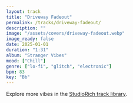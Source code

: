 ```yaml
---
layout: track
title: "Driveway Fadeout"
permalink: /tracks/driveway-fadeout/
description: ""
image: "/assets/covers/driveway-fadeout.webp"
image_ready: false
date: 2025-01-01
duration: "1:31"
album: "Stranger Vibes"
mood: ["Chill"]
genre: ["lo-fi", "glitch", "electronic"]
bpm: 83
key: "Bb"
---
```


Explore more vibes in the [StudioRich track library](/tracks/).
